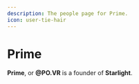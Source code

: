 ```yaml
---
description: The people page for Prime.
icon: user-tie-hair
---
```


# Prime

**Prime**, or **@PO.VR** is a founder of **Starlight**.
